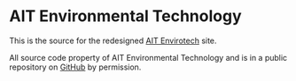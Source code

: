 # AIT Environmental Technology

This is the source for the redesigned [AIT Envirotech](http://rails.aitenvirotech.com) site.

All source code property of AIT Environmental Technology and is in a public repository on [GitHub](http://github.com) by permission.
